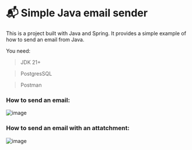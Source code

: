 
# :mailbox_with_mail: Simple Java email sender

This is a project built with Java and Spring. It provides a simple example of how to send an email from Java.

You need:

  > JDK 21+

  > PostgresSQL

  > Postman 

### How to send an email:
![image](https://github.com/JCiscoHuerta/spring-email-sender/assets/151865620/cfd3c5d4-47c6-4098-83e7-3e7752ccb17d)


### How to send an email with an attatchment:
![image](https://github.com/JCiscoHuerta/spring-email-sender/assets/151865620/b65cd441-5199-4fba-9e45-7ab056727439)

